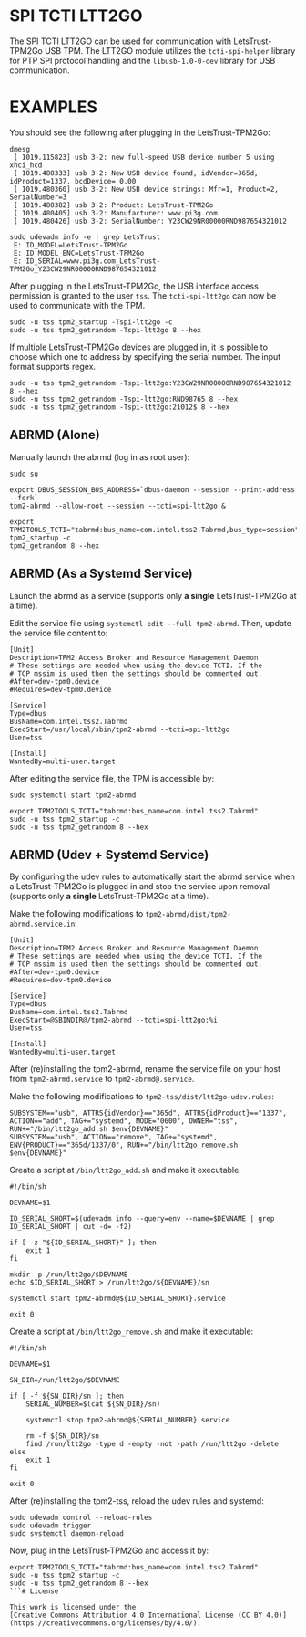 # SPI TCTI LTT2GO
The SPI TCTI LTT2GO can be used for communication with LetsTrust-TPM2Go USB TPM.
The LTT2GO module utilizes the `tcti-spi-helper` library for PTP SPI protocol handling
and the `libusb-1.0-0-dev` library for USB communication.

# EXAMPLES

You should see the following after plugging in the LetsTrust-TPM2Go:
```console
dmesg
 [ 1019.115823] usb 3-2: new full-speed USB device number 5 using xhci_hcd
 [ 1019.480333] usb 3-2: New USB device found, idVendor=365d, idProduct=1337, bcdDevice= 0.00
 [ 1019.480360] usb 3-2: New USB device strings: Mfr=1, Product=2, SerialNumber=3
 [ 1019.480382] usb 3-2: Product: LetsTrust-TPM2Go
 [ 1019.480405] usb 3-2: Manufacturer: www.pi3g.com
 [ 1019.480426] usb 3-2: SerialNumber: Y23CW29NR00000RND987654321012

sudo udevadm info -e | grep LetsTrust
 E: ID_MODEL=LetsTrust-TPM2Go
 E: ID_MODEL_ENC=LetsTrust-TPM2Go
 E: ID_SERIAL=www.pi3g.com_LetsTrust-TPM2Go_Y23CW29NR00000RND987654321012
```

After plugging in the LetsTrust-TPM2Go, the USB interface access permission is granted to the user `tss`. The `tcti-spi-ltt2go` can now be used to communicate with the TPM.
```console
sudo -u tss tpm2_startup -Tspi-ltt2go -c
sudo -u tss tpm2_getrandom -Tspi-ltt2go 8 --hex
```

If multiple LetsTrust-TPM2Go devices are plugged in, it is possible to choose which one to address by specifying the serial number. The input format supports regex.
```console
sudo -u tss tpm2_getrandom -Tspi-ltt2go:Y23CW29NR00000RND987654321012 8 --hex
sudo -u tss tpm2_getrandom -Tspi-ltt2go:RND98765 8 --hex
sudo -u tss tpm2_getrandom -Tspi-ltt2go:21012$ 8 --hex
```

## ABRMD (Alone)

Manually launch the abrmd (log in as root user):
```console
sudo su

export DBUS_SESSION_BUS_ADDRESS=`dbus-daemon --session --print-address --fork`
tpm2-abrmd --allow-root --session --tcti=spi-ltt2go &

export TPM2TOOLS_TCTI="tabrmd:bus_name=com.intel.tss2.Tabrmd,bus_type=session"
tpm2_startup -c
tpm2_getrandom 8 --hex
```

## ABRMD (As a Systemd Service)

Launch the abrmd as a service (supports only **a single** LetsTrust-TPM2Go at a time).

Edit the service file using `systemctl edit --full tpm2-abrmd`. Then, update the service file content to:
```
[Unit]
Description=TPM2 Access Broker and Resource Management Daemon
# These settings are needed when using the device TCTI. If the
# TCP mssim is used then the settings should be commented out.
#After=dev-tpm0.device
#Requires=dev-tpm0.device

[Service]
Type=dbus
BusName=com.intel.tss2.Tabrmd
ExecStart=/usr/local/sbin/tpm2-abrmd --tcti=spi-ltt2go
User=tss

[Install]
WantedBy=multi-user.target
```

After editing the service file, the TPM is accessible by:
```console
sudo systemctl start tpm2-abrmd

export TPM2TOOLS_TCTI="tabrmd:bus_name=com.intel.tss2.Tabrmd"
sudo -u tss tpm2_startup -c
sudo -u tss tpm2_getrandom 8 --hex
```

## ABRMD (Udev + Systemd Service)

By configuring the udev rules to automatically start the abrmd service when a LetsTrust-TPM2Go is plugged in and stop the service upon removal (supports only **a single** LetsTrust-TPM2Go at a time).

Make the following modifications to `tpm2-abrmd/dist/tpm2-abrmd.service.in`:
```
[Unit]
Description=TPM2 Access Broker and Resource Management Daemon
# These settings are needed when using the device TCTI. If the
# TCP mssim is used then the settings should be commented out.
#After=dev-tpm0.device
#Requires=dev-tpm0.device

[Service]
Type=dbus
BusName=com.intel.tss2.Tabrmd
ExecStart=@SBINDIR@/tpm2-abrmd --tcti=spi-ltt2go:%i
User=tss

[Install]
WantedBy=multi-user.target
```

After (re)installing the tpm2-abrmd, rename the service file on your host from `tpm2-abrmd.service` to `tpm2-abrmd@.service`.

Make the following modifications to `tpm2-tss/dist/ltt2go-udev.rules`:
```
SUBSYSTEM=="usb", ATTRS{idVendor}=="365d", ATTRS{idProduct}=="1337", ACTION=="add", TAG+="systemd", MODE="0600", OWNER="tss", RUN+="/bin/ltt2go_add.sh $env{DEVNAME}"
SUBSYSTEM=="usb", ACTION=="remove", TAG+="systemd", ENV{PRODUCT}=="365d/1337/0", RUN+="/bin/ltt2go_remove.sh $env{DEVNAME}"
```

Create a script at `/bin/ltt2go_add.sh` and make it executable.
```
#!/bin/sh

DEVNAME=$1

ID_SERIAL_SHORT=$(udevadm info --query=env --name=$DEVNAME | grep ID_SERIAL_SHORT | cut -d= -f2)

if [ -z "${ID_SERIAL_SHORT}" ]; then
    exit 1
fi

mkdir -p /run/ltt2go/$DEVNAME
echo $ID_SERIAL_SHORT > /run/ltt2go/${DEVNAME}/sn

systemctl start tpm2-abrmd@${ID_SERIAL_SHORT}.service

exit 0
```

Create a script at `/bin/ltt2go_remove.sh` and make it executable:
```
#!/bin/sh

DEVNAME=$1

SN_DIR=/run/ltt2go/$DEVNAME

if [ -f ${SN_DIR}/sn ]; then
    SERIAL_NUMBER=$(cat ${SN_DIR}/sn)

    systemctl stop tpm2-abrmd@${SERIAL_NUMBER}.service

    rm -f ${SN_DIR}/sn
    find /run/ltt2go -type d -empty -not -path /run/ltt2go -delete
else
    exit 1
fi

exit 0
```

After (re)installing the tpm2-tss, reload the udev rules and systemd:
```console
sudo udevadm control --reload-rules
sudo udevadm trigger
sudo systemctl daemon-reload
```

Now, plug in the LetsTrust-TPM2Go and access it by:
```console
export TPM2TOOLS_TCTI="tabrmd:bus_name=com.intel.tss2.Tabrmd"
sudo -u tss tpm2_startup -c
sudo -u tss tpm2_getrandom 8 --hex
```# License

This work is licensed under the
[Creative Commons Attribution 4.0 International License (CC BY 4.0)](https://creativecommons.org/licenses/by/4.0/).
